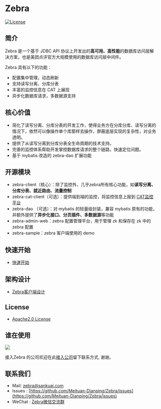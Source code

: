 # Zebra

[![License](https://img.shields.io/badge/license-Apache%202-4EB1BA.svg)](https://www.apache.org/licenses/LICENSE-2.0.html)

## 简介

Zebra 是一个基于 JDBC API 协议上开发出的**高可用、高性能**的数据库访问层解决方案，也是美团点评官方大规模使用的数据库访问层中间件。

Zebra 具有以下的功能：

 - 配置集中管理，动态刷新
 - 支持读写分离、分库分表
 - 丰富的监控信息在 CAT 上展现
 - 异步化数据库请求，多数据源支持

## 核心价值

 - 简化了读写分离、分库分表的开发工作，使得业务方在分库分库、读写分离的情况下，依然可以像操作单个库那样去操作，屏蔽底层实现的复杂性，对业务透明。
 - 提供了从读写分离到分库分表全生命周期的技术支持。
 - 完善的监控体系帮助开发掌控数据库请求的整个链路，快速定位问题。
 - 基于 mybatis 改造的 zebra-dao 扩展功能

## 开源模块

 - zebra-client（核心）：除了监控外，几乎zebra所有核心功能，如**读写分离、分库分表、就近路由、流量控制**  
 - zebra-cat-client（可选）：提供端到端的监控，将监控信息上报到 [CAT监控平台](https://github.com/dianping/cat)    
 - zebra-dao （可选）：对 mybatis 的轻量级封装，兼容 mybatis 原有的功能，并额外提供了**异步化接口、分页插件、多数据源**等功能  
 - zebra-admin-web：zebra 配置管理平台，用于管理 zk 和保存在 zk 中的 zebra 配置
 - zebra-sample：zebra 客户端使用的 demo

## 快速开始

 - [快速开始](https://github.com/Meituan-Dianping/Zebra/wiki/QuickStart)

## 架构设计

 - [Zebra客户端设计](https://github.com/Meituan-Dianping/Zebra/wiki/Zebra%E6%80%BB%E4%BD%93%E8%AE%BE%E8%AE%A1)

## License

 - [Apache2.0 License](https://github.com/Meituan-Dianping/Zebra/blob/master/LICENSE)

## 谁在使用

 ![](https://raw.githubusercontent.com/wiki/Meituan-Dianping/Zebra/image/white.jpeg) 

接入Zebra 的公司欢迎在此[接入公司](https://github.com/Meituan-Dianping/Zebra/issues/18)留下联系方式, 谢谢。

## 联系我们

 - Mail: [zebra@sankuai.com](zebra@sankuai.com)
 - Issues : [https://github.com/Meituan-Dianping/Zebra/issues](https://github.com/Meituan-Dianping/Zebra/issues)
 - WeChat : [Zebra微信交流群](https://github.com/Meituan-Dianping/Zebra/wiki/WeChat%E4%BA%A4%E6%B5%81%E7%BE%A4)